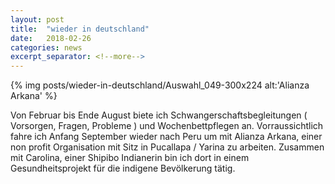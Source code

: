 ```yaml
---
layout: post
title:  "wieder in deutschland"
date:   2018-02-26
categories: news
excerpt_separator: <!--more-->
---
```

{% img posts/wieder-in-deutschland/Auswahl_049-300x224 alt:'Alianza Arkana' %}

Von Februar bis Ende August biete ich Schwangerschaftsbegleitungen ( Vorsorgen, Fragen, Probleme ) und Wochenbettpflegen an. Vorraussichtlich fahre ich Anfang September wieder nach Peru um mit Alianza Arkana, einer non profit Organisation mit Sitz in Pucallapa &#47; Yarina zu arbeiten. Zusammen mit Carolina, einer Shipibo Indianerin bin ich dort in einem Gesundheitsprojekt f&uuml;r die indigene Bev&ouml;lkerung t&auml;tig.
<!--more-->

